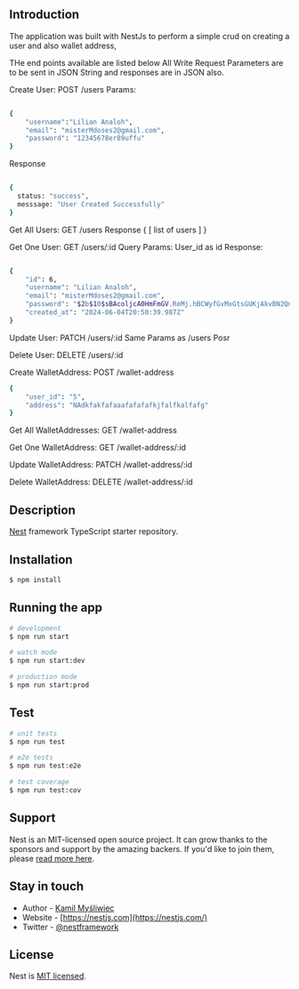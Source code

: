 ## Introduction

The application was built with NestJs to perform a simple crud on creating a user and also wallet address,

THe end points available are listed below
All Write Request Parameters are to be sent in JSON String and responses are in JSON also.

Create User: POST /users
Params:
```bash

{
    "username":"Lilian Analoh",
    "email": "misterMdoses2@gmail.com",
    "password": "12345678er89uffu"
}
```

Response 
```bash

{
  status: "success",
  messsage: "User Created Successfully"
}
```

Get All Users: GET /users 
Response
{
  [
list of users
  ]
}

Get One User: GET /users/:id
Query Params: User_id as id
Response:
```bash

{
    "id": 6,
    "username": "Lilian Analoh",
    "email": "misterMdoses2@gmail.com",
    "password": "$2b$10$sBAcoljcA0HmFmGV.ReMj.hBCWyfGvMxGtsGUKjAkvBN2QnEoCxg.",
    "created_at": "2024-06-04T20:50:39.987Z"
}
```

Update User: PATCH /users/:id
Same Params as /users Posr

Delete User: DELETE /users/:id


Create WalletAddress: POST /wallet-address

```bash
{
    "user_id": "5",
    "address": "NAdkfakfafaaafafafafkjfalfkalfafg"
}
```

Get All WalletAddresses: GET /wallet-address

Get One WalletAddress: GET /wallet-address/:id

Update WalletAddress: PATCH /wallet-address/:id

Delete WalletAddress: DELETE /wallet-address/:id

## Description

[Nest](https://github.com/nestjs/nest) framework TypeScript starter repository.

## Installation

```bash
$ npm install
```

## Running the app

```bash
# development
$ npm run start

# watch mode
$ npm run start:dev

# production mode
$ npm run start:prod
```

## Test

```bash
# unit tests
$ npm run test

# e2e tests
$ npm run test:e2e

# test coverage
$ npm run test:cov
```

## Support

Nest is an MIT-licensed open source project. It can grow thanks to the sponsors and support by the amazing backers. If you'd like to join them, please [read more here](https://docs.nestjs.com/support).

## Stay in touch

- Author - [Kamil Myśliwiec](https://kamilmysliwiec.com)
- Website - [https://nestjs.com](https://nestjs.com/)
- Twitter - [@nestframework](https://twitter.com/nestframework)

## License

Nest is [MIT licensed](LICENSE).
